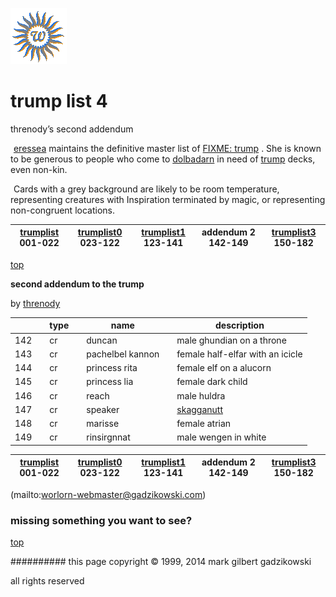 ![wsun](assets/wsun.gif)

# trump list 4



 threnody’s second addendum

![xparent](assets/xparent.gif)   [eressea](eressea.md)  maintains the definitive master list of  [FIXME: trump](trump.md) . She is known to be generous to people who come to  [dolbadarn](dolbadarn.md)  in need of  [trump](trump.md)  decks, even non-kin. 


 ![xparent](assets/xparent.gif)  Cards with a grey background are likely to be room temperature, representing creatures with Inspiration terminated by magic, or representing non-congruent locations. 







 

|  [trumplist](trumplist.md) 001-022  |  [trumplist0](trumplist0.md) 023-122  |  [trumplist1](trumplist1.md) 123-141  | addendum 2 142-149  |  [trumplist3](trumplist3.md) 150-182  | 
| ----------------------------------- | ------------------------------------- | ------------------------------------- | ------------------- | ------------------------------------- | 

 

 [top](#top) 

  **second addendum to the trump**

 by  [threnody](threnody.md) 





 

|       |   |  **type**  |   |  **name**          |   |  **description**                   | 
| ----- | - | ---------- | - | ------------------ | - | ---------------------------------- | 
|  142  |   |  cr        |   |  duncan            |   |  male ghundian on a throne         | 
|  143  |   |  cr        |   |  pachelbel kannon  |   |  female half-elfar with an icicle  | 
|  144  |   |  cr        |   |  princess rita     |   |  female elf on a alucorn           | 
|  145  |   |  cr        |   |  princess lia      |   |  female dark child                 | 
|  146  |   |  cr        |   |  reach             |   |  male huldra                       | 
|  147  |   |  cr        |   |  speaker           |   |  [skagganutt](skagganutt.md)       | 
|  148  |   |  cr        |   |  marisse           |   |  female atrian                     | 
|  149  |   |  cr        |   |  rinsirgnnat       |   |  male wengen in white              | 

 





 

|  [trumplist](trumplist.md) 001-022  |  [trumplist0](trumplist0.md) 023-122  |  [trumplist1](trumplist1.md) 123-141  | addendum 2 142-149  |  [trumplist3](trumplist3.md) 150-182  | 
| ----------------------------------- | ------------------------------------- | ------------------------------------- | ------------------- | ------------------------------------- | 

 

 (mailto:worlorn-webmaster@gadzikowski.com) 

 
### missing something you want to see?



 [top](#top) 

 
########## this page copyright © 1999, 2014 mark gilbert gadzikowski

 all rights reserved